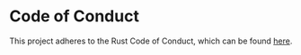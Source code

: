 # Code of Conduct

This project adheres to the Rust Code of Conduct, which can be found
[here](https://www.rust-lang.org/conduct.html).
